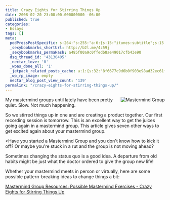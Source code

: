 ```yaml
---
title: Crazy Eights for Stirring Things Up
date: 2008-02-20 23:00:00.000000000 -06:00
published: true
categories:
- Essays
tags: []
meta:
  podPressPostSpecific: s:264:"s:255:"a:6:{s:15:"itunes:subtitle";s:15:"##PostExcerpt##";s:14:"itunes:summary";s:15:"##PostExcerpt##";s:15:"itunes:keywords";s:17:"##WordPressCats##";s:13:"itunes:author";s:10:"##Global##";s:15:"itunes:explicit";s:7:"Default";s:12:"itunes:block";s:7:"Default";}";";
  _sexybookmarks_shortUrl: http://b2l.me/4z59j
  _sexybookmarks_permaHash: a485f00a9c0ffedb8ae49017cfb43e90
  dsq_thread_id: '43130405'
  _nectar_love: '0'
  _wpas_done_all: '1'
  _jetpack_related_posts_cache: a:1:{s:32:"8f6677c9d6b0f903e98ad32ec61f8deb";a:2:{s:7:"expires";i:1465520218;s:7:"payload";a:3:{i:0;a:1:{s:2:"id";i:108;}i:1;a:1:{s:2:"id";i:577;}i:2;a:1:{s:2:"id";i:105;}}}}
  _wp_rp_image: empty
  nectar_blog_post_view_count: '139'
permalink: "/crazy-eights-for-stirring-things-up/"
---
```

<p><img src="{{ site.baseurl }}/posts/2008/02/mastermindgroup.JPG" alt="Mastermind Group" align="right" />My mastermind groups until lately have been pretty quiet.  Slow.  Not much happening.</p>
<p>So we stirred things up in one and are creating a product together.  Our first recording session is tomorrow.   This is an excellent way to get the juices going again in a mastermind group.  This article gives seven other ways to get excited again about your mastermind group.</p>
>Have you started a Mastermind Group and you don't know how to kick it off? Or maybe you're stuck in a rut and the group is not moving ahead?</p>
<p>Sometimes changing the status quo is a good idea. A departure from old habits might be just what the doctor ordered to give the group new life!</p>
<p>Whether your mastermind meets in person or virtually, here are some possible pattern-breaking ideas to change things a bit:</p></blockquote>
<p><a href="http://www.evancarmichael.com/Mastermind-Group/2008/02/possible-mastermind-exercises-crazy.html" rel="nofollow">Mastermind Group Resources: Possible Mastermind Exercises - Crazy Eights for Stirring Things Up</a></p>
